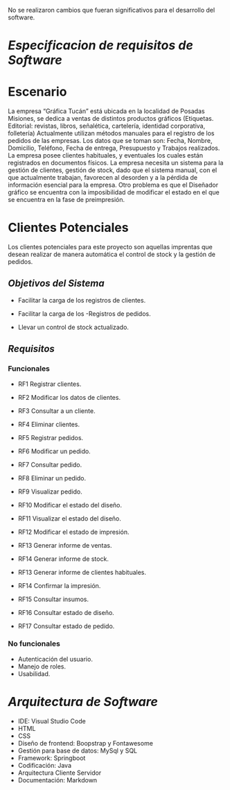 No se realizaron cambios que fueran significativos para el desarrollo del software.
# *_Especificacion de requisitos de Software_*
# Escenario
La empresa “Gráfica Tucán” está ubicada en la localidad de Posadas Misiones, se dedica a ventas de distintos productos gráficos (Etiquetas. Editorial: revistas, libros, señalética, cartelería, identidad corporativa, folletería)
Actualmente utilizan métodos manuales para el registro de los pedidos de las empresas. Los datos que se toman son: Fecha, Nombre, Domicilio, Teléfono, Fecha de entrega, Presupuesto y Trabajos realizados. La empresa posee clientes habituales, y eventuales los cuales están registrados en documentos físicos.
La empresa necesita un sistema para la gestión de clientes, gestión de stock, dado que el sistema manual, con el que actualmente trabajan, favorecen al desorden y a la pérdida de información esencial para la empresa.
Otro problema es que el Diseñador gráfico se encuentra con la imposibilidad de modificar el estado en el que se encuentra en la fase de preimpresión.
# Clientes Potenciales
Los clientes potenciales para este proyecto son aquellas imprentas que desean realizar de manera automática el control de stock  y la gestión de pedidos. 

## _Objetivos del Sistema_
- Facilitar la carga de los registros de clientes.

- Facilitar la carga de los -Registros de pedidos.

- Llevar un control de stock actualizado. 

## _Requisitos_ 
### Funcionales
- RF1		Registrar clientes.

- RF2		Modificar los datos de clientes.

- RF3		Consultar a un cliente.

- RF4		Eliminar clientes.

- RF5		Registrar pedidos.

- RF6		Modificar un pedido.

- RF7		Consultar pedido.

- RF8		Eliminar un pedido.

- RF9 	Visualizar pedido.

- RF10	Modificar el estado del diseño.

- RF11 	Visualizar el estado del diseño.

- RF12 	Modificar el estado de impresión.

- RF13 	Generar informe de ventas.

- RF14 	Generar informe de stock.

- RF13 	Generar informe de clientes habituales.

- RF14 	Confirmar la impresión.

- RF15 	Consultar insumos.

- RF16 	Consultar estado de diseño.

- RF17 	Consultar estado de pedido.

### No funcionales
- Autenticación del usuario.
- Manejo de roles.
- Usabilidad.


# *Arquitectura de Software*
 - IDE: Visual Studio Code 
 - HTML
 - CSS
 - Diseño de frontend: Boopstrap y Fontawesome
 - Gestión para base de datos: MySql y SQL
 - Framework: Springboot
 - Codificación: Java
 - Arquitectura Cliente Servidor
 - Documentación: Markdown
